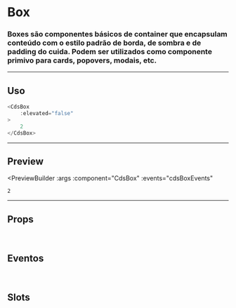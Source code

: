 # Box

### Boxes são componentes básicos de container que encapsulam conteúdo com o estilo padrão de borda, de sombra e de padding do cuida. Podem ser utilizados como componente primivo para cards, popovers, modais, etc.

---

## Uso

```js
<CdsBox
	:elevated="false"
>
	2
</CdsBox>
```

---

## Preview

<PreviewBuilder
	:args
	:component="CdsBox"
	:events="cdsBoxEvents"
>
	2
</PreviewBuilder>

---

## Props

<APITable
	name="CdsBox"
	section="props"
/>
<br>

## Eventos

<APITable
	name="CdsBox"
	section="events"
/>
<br>

## Slots

<APITable
	name="CdsBox"
	section="slots"
/>


<script setup>
import { ref } from 'vue';
import CdsBox from '@/components/Box.vue';

const cdsBoxEvents = [
	'boxClick'
];

const args = ref({});
</script>
